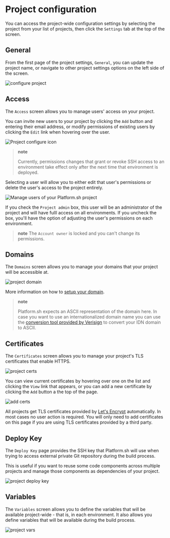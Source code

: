 # Project configuration

You can access the project-wide configuration settings by selecting the project from your list of projects, then click the `Settings` tab at the top of the screen.

## General

From the first page of the project settings, `General`, you can update the project name, or navigate to other project settings options on the left side of the screen.

![configure project](/images/management-console/settings-basics.png)


## Access

The `Access` screen allows you to manage users' access on your project.

You can invite new users to your project by clicking the `Add` button and entering their email address, or modify permissions of existing users by clicking the `Edit` link when hovering over the user.

![Project configure icon](/images/management-console/settings-project-access.png)

> **note**
>
> Currently, permissions changes that grant or revoke SSH access to an environment take effect only after the next time that environment is deployed.

Selecting a user will allow you to either edit that user's permissions or delete the user's access to the project entirely.

![Manage users of your Platform.sh project](/images/to-replace/edit-user.png)

If you check the `Project admin` box, this user will be an administrator of the project and will have fulll access on all environments. If you uncheck the box, you'll have the option of adjusting the user's permissions on each environment.

> **note**
> The `Account owner` is locked and you can't change its permissions.

## Domains

The `Domains` screen allows you to manage your domains that your project will be accessible at.

![project domain](/images/management-console/settings-domains.png)

More information on how to [setup your domain](/golive/steps.md).

> **note**
>
> Platform.sh expects an ASCII representation of the domain here. In case you want to use an internationalized domain name you can use the [conversion tool provided by Verisign](http://mct.verisign-grs.com/) to convert your IDN domain to ASCII.


## Certificates

The `Certificates` screen allows you to manage your project's TLS certificates that enable HTTPS. 

![project certs](/images/management-console/settings-certificates.png)

You can view current certificates by hovering over one on the list and clicking the `View` link that appears, or you can add a new certificate by clicking the `Add` button a the top of the page. 

![add certs](/images/management-console/add-cert.png)

All projects get TLS certificates provided by [Let's Encrypt](/configuration/routes/https.md#lets-encrypt) automatically. In most cases no user action is required. You will only need to add certificates on this page if you are using TLS certificates provided by a third party.


## Deploy Key

The `Deploy Key` page provides the SSH key that Platform.sh will use when trying to access external private Git repository during the build process.

This is useful if you want to reuse some code components across multiple projects and manage those components as dependencies of your project.

![project deploy key](/images/management-console/settings-deploy-key.png)

## Variables

The `Variables` screen allows you to define the variables that will be available project-wide - that is, in each environment. It also allows you define variables that will be available during the build process.

![project vars](/images/management-console/settings-variables-project.png)

